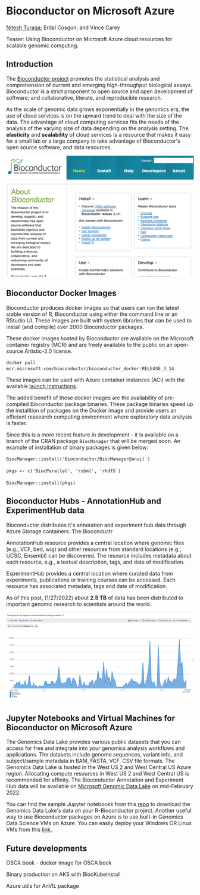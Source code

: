 Bioconductor on Microsoft Azure
=====================================================

[Nitesh Turaga](https://www.linkedin.com/in/niteshturaga/); Erdal Cosgun; and Vince Carey

Teaser: Using Bioconductor on Microsoft Azure cloud resources for scalable genomic computing.

## Introduction

The [Bioconductor project](https://bioconductor.org) promotes the statistical analysis and
comprehension of current and emerging high-throughput biological
assays. Bioconductor is a strict proponent to open source and open
development of software; and collaborative, literate, and reproducible
research.

As the scale of genomic data grows exponentially in the genomics era,
the use of cloud services is on the upward trend to deal with the size
of the data. The advantage of cloud computing services fits the needs
of the analysis of the varying size of data depending on the analysis
setting. The **elasticity** and **scalability** of cloud services is a
resource that makes it easy for a small lab or a large company to take
advantage of Bioconductor's open source software, and data resources.

![Bioconductor website](https://github.com/nturaga/bioc_msr_tech_blog/blob/master/bioconductor-website.png)

## Bioconductor Docker Images

Bioconductor produces docker images so that users can run the latest
stable version of R, Bioconductor using either the command line or an
RStudio UI. These images are built with system libraries that can be
used to install (and compile) over 2000 Bioconductor packages.

These docker images hosted by Bioconductor are available on the
Microsoft container registry (MCR) and are freely available to the
public on an open-source Artistic-2.0 license.

```
docker pull mcr.microsoft.com/bioconductor/bioconductor_docker:RELEASE_3_14
```

These images can be used with Azure container instances (ACI) with the available [launch instructions](http://bioconductor.org/help/docker/#msft).

The added benefit of these docker images are the availability of
pre-compiled Bioconductor package binaries. These package binaries
speed up the installtion of packages on the Docker image and provide
users an efficient reasearch computing environment where exploratory
data analysis is faster.

Since this is a more recent feature in development - it is available
on a branch of the CRAN package `BiocManager` that will be merged
soon. An example of installation of binary packages is given below:

```{r}
BiocManager::install('Bioconductor/BiocManager@anvil')

pkgs <- c('BiocParallel', 'rsbml', 'rhdf5`)

BiocManager::install(pkgs)
```

## Bioconductor Hubs - AnnotationHub and ExperimentHub data

Bioconductor distributes it's annotation and experiment hub data
through Azure Storage containers. The Bioconductr

AnnotationHub resource provides a central location where genomic
files (e.g., VCF, bed, wig) and other resources from standard
locations (e.g., UCSC, Ensembl) can be discovered. The resource
includes metadata about each resource, e.g., a textual description,
tags, and date of modification.

ExperimentHub provides a central location where curated data from
experiments, publications or training courses can be accessed. Each
resource has associated metadata, tags and date of modification.

As of this post, (1/27/2022) about **2.5 TB** of data has been distributed
to important genomic research to scientists around the world.

![BioconductorHubs Usage Stats for 1 month](https://github.com/nturaga/bioc_msr_tech_blog/blob/master/BioconductorHubs-Egress.png)

## Jupyter Notebooks and Virtual Machines for Bioconductor on Microsoft Azure
The Genomics Data Lake provides various public datasets that you can access for free and integrate into your genomics analysis workflows and applications. The datasets include genome sequences, variant info, and subject/sample metadata in BAM, FASTA, VCF, CSV file formats. The Genomics Data Lake is hosted in the West US 2 and West Central US Azure region. Allocating compute resources in West US 2 and West Central US is recommended for affinity. The Bioconductor Annotation and Experiment Hub data will be available on [Microsoft Genomic Data Lake](https://docs.microsoft.com/en-us/azure/open-datasets/dataset-genomics-data-lake) on mid-February 2022.

You can find the sample Jupyter notebooks from this [repo](https://github.com/microsoft/genomicsnotebook) to download the Genomics Data Lake's data on your R-Bioconductor project. Another useful way to use Bioconductor packages on Azure is to use built-in Genomics Data Science VMs on Azure. You can easily deploy your Windows OR Linux VMs from this [link.](https://github.com/microsoft/genomicsnotebook/tree/main/genomics-data-science-vm)

## Future developments

OSCA book - docker image for OSCA book

Binary production on AKS with BiocKubeInstall

Azure utils for AnVIL package

